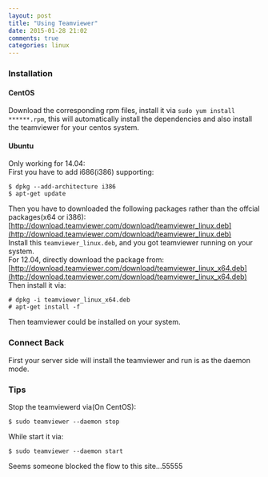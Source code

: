 ```yaml
---
layout: post
title: "Using Teamviewer"
date: 2015-01-28 21:02
comments: true
categories: linux
---
```

### Installation
#### CentOS
Download the corresponding rpm files, install it via `sudo yum install ******.rpm`, this will automatically install the dependencies and also install the teamviewer for your centos system.    
#### Ubuntu
Only working for 14.04:     
First you have to add i686(i386) supporting:    

```
$ dpkg --add-architecture i386
$ apt-get update

```
Then you have to downloaded the following packages rather than the offcial packages(x64 or i386):    
[http://download.teamviewer.com/download/teamviewer_linux.deb](http://download.teamviewer.com/download/teamviewer_linux.deb)     
Install this `teamviewer_linux.deb`, and you got teamviewer running on your system.    
For 12.04, directly download the package from:    
[http://download.teamviewer.com/download/teamviewer_linux_x64.deb](http://download.teamviewer.com/download/teamviewer_linux_x64.deb)    
Then install it via:    

```
# dpkg -i teamviewer_linux_x64.deb
# apt-get install -f

```
Then teamviewer could be installed on your system.    
### Connect Back
First your server side will install the teamviewer and run is as the daemon mode.   


### Tips
Stop the teamviewerd via(On CentOS):    

```
$ sudo teamviewer --daemon stop

```
While start it via:    

```
$ sudo teamviewer --daemon start

```

Seems someone blocked the flow to this site...55555
